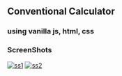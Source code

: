 ## Conventional Calculator
###  using vanilla js, html, css

### ScreenShots

[![ss1](https://i.ibb.co/VMZrBn3/Calc1.jpg)](https://i.ibb.co/VMZrBn3/Calc1.jpg)
[![ss2](https://i.ibb.co/bWwcm1h/Calc2.jpg)](https://i.ibb.co/bWwcm1h/Calc2.jpg)
